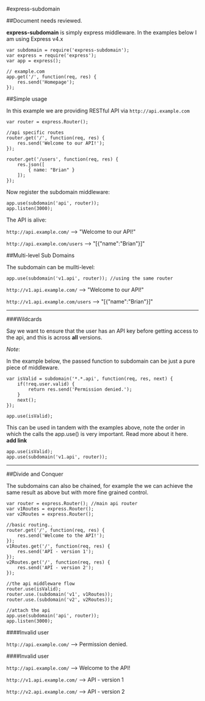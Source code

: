 #express-subdomain

##Document needs reviewed.

__express-subdomain__ is simply express middleware. In the examples below I am using Express v4.x
    
    var subdomain = require('express-subdomain');
    var express = require('express');
    var app = express();
    
    // example.com
    app.get('/', function(req, res) {
        res.send('Homepage');
    });
    
##Simple usage

In this example we are providing RESTful API via `http://api.example.com`
    
    var router = express.Router();
    
    //api specific routes
    router.get('/', function(req, res) {
        res.send('Welcome to our API!');
    });
    
    router.get('/users', function(req, res) {
        res.json([
            { name: "Brian" }
        ]);
    });
    
Now register the subdomain middleware:
    
    app.use(subdomain('api', router));
    app.listen(3000);
    
The API is alive: 

`http://api.example.com/` --> "Welcome to our API!"

`http://api.example.com/users` --> "[{"name":"Brian"}]"


##Multi-level Sub Domains

The subdomain can be mullti-level:

    app.use(subdomain('v1.api', router)); //using the same router
    
`http://v1.api.example.com/` --> "Welcome to our API!"

`http://v1.api.example.com/users` --> "[{"name":"Brian"}]"

----------

###Wildcards

Say we want to ensure that the user has an API key before getting access to the api, and this is across __all__ versions.

_Note_:

In the example below, the passed function to subdomain can be just a pure piece of middleware.
    
    var isValid = subdomain('*.*.api', function(req, res, next) {
        if(!req.user.valid) {
            return res.send('Permission denied.');
        }
        next();
    });
    
    app.use(isValid);
    
This can be used in tandem with the examples above, note the order in which the calls the app.use() is very important. Read more about it here. __add link__


    app.use(isValid);
    app.use(subdomain('v1.api', router));
    

----------
##Divide and Conquer
    
The subdomains can also be chained, for example the we can achieve the same result as above but with more fine grained control.

    var router = express.Router(); //main api router
    var v1Routes = express.Router(); 
    var v2Routes = express.Router();
    
    //basic routing..
    router.get('/', function(req, res) {
        res.send('Welcome to the API!');
    });
    v1Routes.get('/', function(req, res) {
        res.send('API - version 1');
    });
    v2Routes.get('/', function(req, res) {
        res.send('API - version 2');
    });
    
    //the api middleware flow
    router.use(isValid);
    router.use.(subdomain('v1', v1Routes));
    router.use.(subdomain('v2', v2Routes));
    
    //attach the api
    app.use(subdomain('api', router));
    app.listen(3000);
    
####Invalid user

`http://api.example.com/` --> Permission denied.

####Invalid user
    
`http://api.example.com/` --> Welcome to the API!

`http://v1.api.example.com/` --> API - version 1

`http://v2.api.example.com/` --> API - version 2
    
    
